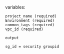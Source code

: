 

variables: 

    project_name (required)
    Environment (required)
    common_tags (required)
    vpc_id (required)

    output

    sg_id = security groupid